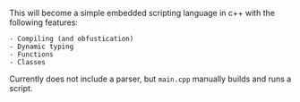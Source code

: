 This will become a simple embedded scripting language in c++ with the following features:

	- Compiling (and obfustication)
	- Dynamic typing
	- Functions
	- Classes

Currently does not include a parser, but `main.cpp` manually builds and runs a script.
